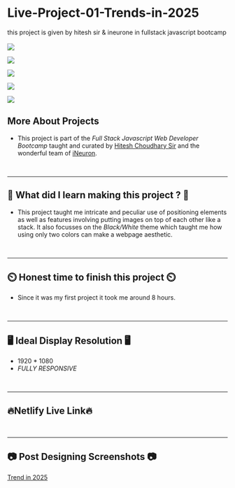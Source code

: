 # Live-Project-01-Trends-in-2025
this project is given by hitesh sir &amp; ineurone in fullstack javascript bootcamp
</br>
</br>
![](https://img.shields.io/badge/Live%20Project%201-Street%20Style%20Landing%20Page-brightgreen)

![](https://img.shields.io/badge/Tech%20Stack-HTML%20%7C%20CSS-blue)

![](https://img.shields.io/badge/Special%20Thanks-Hitesh%20Choudhary%20%7C%20iNeuron-orange)

![](https://img.shields.io/badge/Name-Priyanka%20chaudhari-green)

![](https://img.shields.io/badge/Motto-%E2%80%9CAny%20fool%20can%20write%20code%20that%20a%20computer%20can%20understand.%20Good%20programmers%20write%20code%20that%20humans%20can%20understand.%E2%80%9D%20%E2%80%93%20Martin%20Fowler-red)

## **More About Projects**

- This project is part of the *Full Stack Javascript Web Developer Bootcamp* taught and curated by [Hitesh Choudhary Sir](https://www.instagram.com/hiteshchoudharyofficial) and the wonderful team of [iNeuron](https://ineuron.ai/).


&nbsp;
***
## **🤔 What did I learn making this project ? 🤔**

- This project taught me intricate and peculiar use of positioning elements as well as features involving putting images on top of each other like a stack. It also focusses on the *Black/White* theme which taught me how using only two colors can make a webpage aesthetic.

&nbsp;
***
## **⏲️ Honest time to finish this project ⏲️**

- Since it was my first project it took me around 8 hours.

&nbsp;
***
## **🖥️ Ideal Display Resolution 🖥️**

- 1920 * 1080
- *FULLY RESPONSIVE*

&nbsp;
***
## **🔥Netlify Live Link🔥**


&nbsp;
***
## **📷 Post Designing Screenshots 📷**

[Trend in 2025](https://priyanka030700.github.io/Live-Project-01-Trends-in-2025/)
